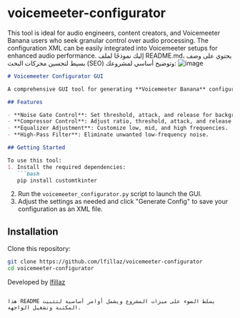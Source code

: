 # voicemeeter-configurator
This tool is ideal for audio engineers, content creators, and Voicemeeter Banana users who seek granular control over audio processing. The configuration XML can be easily integrated into Voicemeeter setups for enhanced audio performance.
إليك نموذجًا لملف README.md، يحتوي على وصف بسيط لتحسين محركات البحث (SEO) وتوضيح أساسي لمشروعك:
![image](https://github.com/user-attachments/assets/b1979827-705b-4342-a15f-17e63687ab8b)

```markdown
# Voicemeeter Configurator GUI

A comprehensive GUI tool for generating **Voicemeeter Banana** configuration files in XML format, designed for advanced audio control and customization. This tool leverages Python's **customtkinter** library, providing an intuitive, dark-themed interface that mimics the Voicemeeter Banana aesthetic. Users can adjust Noise Gate, Compressor, Equalizer, and High-Pass Filter settings with precision controls and generate a configuration file effortlessly.

## Features

- **Noise Gate Control**: Set threshold, attack, and release for background noise management.
- **Compressor Control**: Adjust ratio, threshold, attack, and release for consistent audio quality.
- **Equalizer Adjustment**: Customize low, mid, and high frequencies.
- **High-Pass Filter**: Eliminate unwanted low-frequency noise.

## Getting Started

To use this tool:
1. Install the required dependencies:
   ```bash
   pip install customtkinter
   ```
2. Run the `voicemeeter_configurator.py` script to launch the GUI.
3. Adjust the settings as needed and click "Generate Config" to save your configuration as an XML file.

## Installation
Clone this repository:
```bash
git clone https://github.com/lfillaz/voicemeeter-configurator
cd voicemeeter-configurator
```
Developed by [lfillaz](https://github.com/lfillaz)
``` 

هذا README يسلط الضوء على ميزات المشروع ويشمل أوامر أساسية لتثبيت المكتبة وتشغيل الواجهة.
